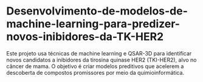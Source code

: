 # Desenvolvimento-de-modelos-de-machine-learning-para-predizer-novos-inibidores-da-TK-HER2
Este projeto usa técnicas de machine learning e QSAR-3D para identificar novos candidatos a inibidores da tirosina quinase HER2 (TKI-HER2), alvo no câncer de mama. O objetivo é criar modelos preditivos que acelerem a descoberta de compostos promissores por meio da quimioinformática.
